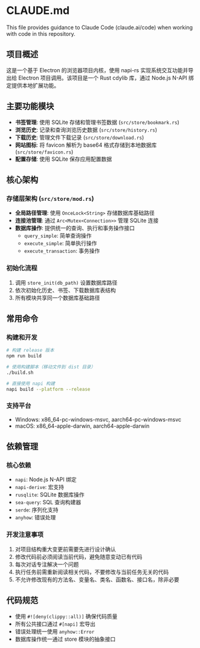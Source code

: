 # CLAUDE.md

This file provides guidance to Claude Code (claude.ai/code) when working with code in this repository.

## 项目概述

这是一个基于 Electron 的浏览器项目内核，使用 napi-rs 实现系统交互功能并导出给 Electron 项目调用。该项目是一个 Rust cdylib 库，通过 Node.js N-API 绑定提供本地扩展功能。

## 主要功能模块

- **书签管理**: 使用 SQLite 存储和管理书签数据 (`src/store/bookmark.rs`)
- **浏览历史**: 记录和查询浏览历史数据 (`src/store/history.rs`)  
- **下载历史**: 管理文件下载记录 (`src/store/download.rs`)
- **网站图标**: 将 favicon 解析为 base64 格式存储到本地数据库 (`src/store/favicon.rs`)
- **配置存储**: 使用 SQLite 保存应用配置数据

## 核心架构

### 存储层架构 (`src/store/mod.rs`)

- **全局路径管理**: 使用 `OnceLock<String>` 存储数据库基础路径
- **连接池管理**: 通过 `Arc<Mutex<Connection>>` 管理 SQLite 连接
- **数据库操作**: 提供统一的查询、执行和事务操作接口
  - `query_simple`: 简单查询操作
  - `execute_simple`: 简单执行操作  
  - `execute_transaction`: 事务操作

### 初始化流程

1. 调用 `store_init(db_path)` 设置数据库路径
2. 依次初始化历史、书签、下载数据库表结构
3. 所有模块共享同一个数据库基础路径

## 常用命令

### 构建和开发

```bash
# 构建 release 版本
npm run build

# 使用构建脚本（移动文件到 dist 目录）
./build.sh

# 直接使用 napi 构建
napi build --platform --release
```

### 支持平台

- Windows: x86_64-pc-windows-msvc, aarch64-pc-windows-msvc
- macOS: x86_64-apple-darwin, aarch64-apple-darwin

## 依赖管理

### 核心依赖

- `napi`: Node.js N-API 绑定
- `napi-derive`: 宏支持
- `rusqlite`: SQLite 数据库操作
- `sea-query`: SQL 查询构建器
- `serde`: 序列化支持
- `anyhow`: 错误处理

### 开发注意事项

1. 对项目结构重大变更前需要先进行设计确认
2. 修改代码前必须阅读当前代码，避免随意变动已有代码
3. 每次对话专注解决一个问题
4. 执行任务前需重新阅读相关代码，不要修改与当前任务无关的代码  
5. 不允许修改现有的方法名、变量名、类名、函数名、接口名，除非必要

## 代码规范

- 使用 `#![deny(clippy::all)]` 确保代码质量
- 所有公共接口通过 `#[napi]` 宏导出
- 错误处理统一使用 `anyhow::Error`
- 数据库操作统一通过 store 模块的抽象接口
